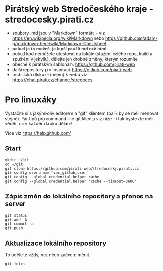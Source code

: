 # Pirátský web Stredočeského kraje - stredocesky.pirati.cz

* soubory .md jsou v "Markdown" formátu - viz https://en.wikipedia.org/wiki/Markdown nebo https://github.com/adam-p/markdown-here/wiki/Markdown-Cheatsheet
* pokud je to možné, je lepší použít md než html
* pokud kód nemůžete otestovat na lokále (stažení celého repa, build a spuštění v jekyllu), dělejte jen drobné změny, kterým rozumíte
* obecně k pirátským šablonám: https://github.com/pirati-web
* další repository pro inspiraci: https://github.com/pirati-web
* technická diskuze (nejen) k webu viz https://chat.pirati.cz/channel/stredocesi

# Pro linuxáky

Vystačíte si s jakýmkoliv editorem a "git" klientem (balík by se měl jmenovat stejně). Pár tipů pro command line git klienta viz níže - i tak byste ale měli vědět, co v každém kroku děláte!

Více viz https://help.github.com/

## Start

```
mkdir ~/git
cd ~/git
git clone https://github.com/pirati-web/stredocesky.pirati.cz
git config user.name "vas_github_user"
git config --global credential.helper cache
git config --global credential.helper 'cache --timeout=3600'
```

## Zápis změn do lokálního repository a přenos na server

```
git status
git add -A
git commit -a
git push
```

## Aktualizace lokálního repository

To udělejte vždy, než něco začnete měnit.

```
git fetch
```

